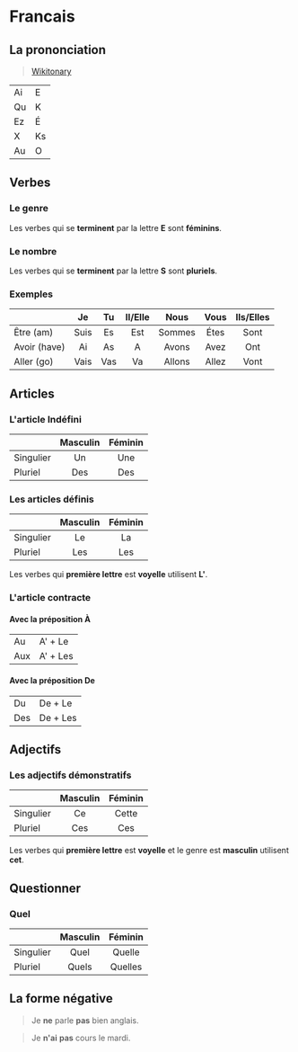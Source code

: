 # Francais

## La prononciation
> [Wikitonary](https://en.wiktionary.org/wiki/Wiktionary:Main_Page)

| | |
|----|----|
| Ai | E  |
| Qu | K  |
| Ez | É  |
| X  | Ks |
| Au | O  |

## Verbes

### Le genre
Les verbes qui se __terminent__ par la lettre __E__ sont __féminins__.

### Le nombre
Les verbes qui se __terminent__ par la lettre __S__ sont __pluriels__.

### Exemples

|             | Je       | Tu     | Il/Elle   | Nous | Vous | Ils/Elles |
|-------------|:--------:|:------:|:---------:|:----:|:----:|:---------:|
| Être (am)   | Suis  | Es | Est | Sommes | Étes | Sont |
| Avoir (have)| Ai | As | A | Avons | Avez | Ont |
| Aller (go)  | Vais | Vas | Va | Allons | Allez | Vont |


## Articles
### L'article Indéfini

|          | Masculin | Féminin |
|----------|:--------:|:-------:|
|Singulier | Un       | Une     |
|Pluriel   | Des      | Des     |

### Les articles définis

|          | Masculin | Féminin |
|----------|:--------:|:-------:|
|Singulier | Le       | La      |
|Pluriel   | Les      | Les     |

Les verbes qui __première lettre__ est __voyelle__ utilisent __L'__.

### L'article contracte
#### Avec la préposition À

| | |
|-----|----------|
| Au  | A' + Le  |
| Aux | A' + Les |

#### Avec la préposition De

| | |
|-----|----------|
| Du  | De + Le  |
| Des | De + Les |

## Adjectifs

### Les adjectifs démonstratifs

|          | Masculin | Féminin |
|----------|:--------:|:-------:|
|Singulier | Ce       | Cette   |
|Pluriel   | Ces      | Ces     |

Les verbes qui __première lettre__ est __voyelle__ et le genre est __masculin__ utilisent __cet__.

## Questionner
### Quel

|          | Masculin | Féminin |
|----------|:--------:|:-------:|
|Singulier | Quel     | Quelle  |
|Pluriel   | Quels    | Quelles |

## La forme négative

> Je __ne__ parle __pas__ bien anglais.

> Je __n'ai__  __pas__ cours le mardi.
